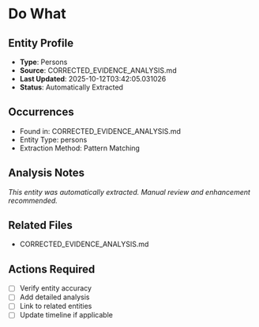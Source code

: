 # Do What

## Entity Profile
- **Type**: Persons
- **Source**: CORRECTED_EVIDENCE_ANALYSIS.md
- **Last Updated**: 2025-10-12T03:42:05.031026
- **Status**: Automatically Extracted

## Occurrences
- Found in: CORRECTED_EVIDENCE_ANALYSIS.md
- Entity Type: persons
- Extraction Method: Pattern Matching

## Analysis Notes
*This entity was automatically extracted. Manual review and enhancement recommended.*

## Related Files
- CORRECTED_EVIDENCE_ANALYSIS.md

## Actions Required
- [ ] Verify entity accuracy
- [ ] Add detailed analysis
- [ ] Link to related entities
- [ ] Update timeline if applicable
